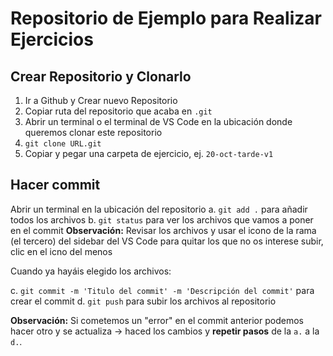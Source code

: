 # Repositorio de Ejemplo para Realizar Ejercicios

## Crear Repositorio y Clonarlo

1. Ir a Github y Crear nuevo Repositorio
2. Copiar ruta del repositorio que acaba en `.git`
3. Abrir un terminal o el terminal de VS Code en la ubicación donde queremos clonar este repositorio
4. `git clone URL.git`
5. Copiar y pegar una carpeta de ejercicio, ej. `20-oct-tarde-v1`

## Hacer commit

Abrir un terminal en la ubicación del repositorio
a. `git add .` para añadir todos los archivos
b. `git status` para ver los archivos que vamos a poner en el commit
**Observación:** Revisar los archivos y usar el icono de la rama (el tercero) del sidebar del VS Code para quitar los que no os interese subir, clic en el icno del menos

Cuando ya hayáis elegido los archivos:

c. `git commit -m 'Titulo del commit' -m 'Descripción del commit'` para crear el commit
d. `git push` para subir los archivos al repositorio

**Observación:** Si cometemos un "error" en el commit anterior podemos hacer otro y se actualiza -> haced los cambios y **repetir pasos** de la `a.` a la `d.`.